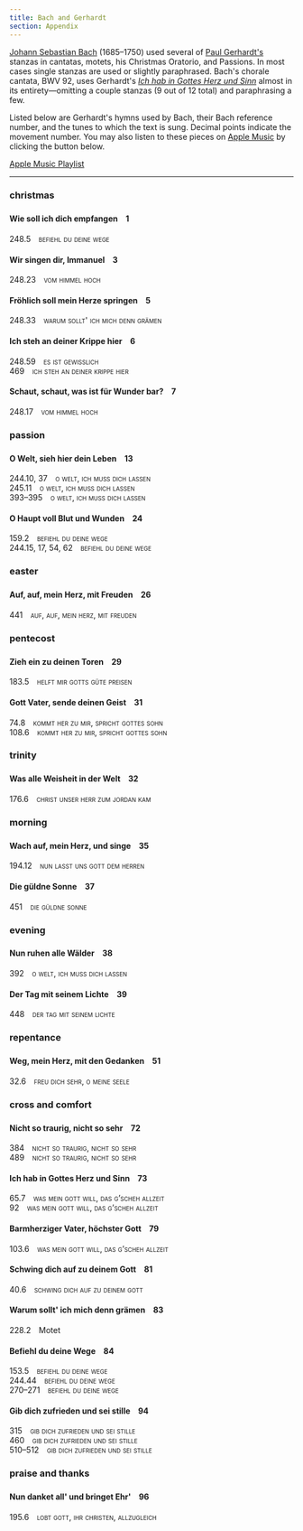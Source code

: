 ```yaml
---
title: Bach and Gerhardt
section: Appendix
---
```


[Johann Sebastian Bach](/authors/bach) (1685–1750) used several of [Paul Gerhardt's](/authors/gerhardt) stanzas in cantatas, motets, his Christmas Oratorio, and Passions. In most cases single stanzas are used or slightly paraphrased. Bach's chorale cantata, BWV 92, uses Gerhardt's [*Ich hab in Gottes Herz und Sinn*](/hymns/073) almost in its entirety—omitting a couple stanzas (9 out of 12 total) and paraphrasing a few.

Listed below are Gerhardt's hymns used by Bach, their Bach reference number, and the tunes to which the text is sung. Decimal points indicate the movement number. You may also listen to these pieces on [Apple Music](http://www.apple.com/music/) by clicking the button below.

<span class="button">[Apple Music Playlist](https://itunes.apple.com/us/playlist/gerhardt-bach/idpl.2a3c38c3f6874a2fbd296109be5e878d)</span>

<hr>

### christmas

<h3></h3>

#### Wie soll ich dich empfangen 1

248.5 <span style="font-variant:small-caps;">befiehl du deine wege</span>

#### Wir singen dir, Immanuel 3

248.23 <span style="font-variant:small-caps;">vom himmel hoch</span>

#### Fröhlich soll mein Herze springen 5

248.33 <span style="font-variant:small-caps;">warum sollt' ich mich denn grämen</span>

#### Ich steh an deiner Krippe hier 6

248.59 <span style="font-variant:small-caps;">es ist gewisslich</span>  
469 <span style="font-variant:small-caps;">ich steh an deiner krippe hier</span>

#### Schaut, schaut, was ist für Wunder bar? 7

248.17 <span style="font-variant:small-caps;">vom himmel hoch</span>



### passion

<h3></h3>

#### O Welt, sieh hier dein Leben 13

244.10, 37 <span style="font-variant:small-caps;">o welt, ich muss dich lassen</span>  
245.11 <span style="font-variant:small-caps;">o welt, ich muss dich lassen</span>  
393–395 <span style="font-variant:small-caps;">o welt, ich muss dich lassen</span>

#### O Haupt voll Blut und Wunden 24

159.2 <span style="font-variant:small-caps;">befiehl du deine wege</span>  
244.15, 17, 54, 62 <span style="font-variant:small-caps;">befiehl du deine wege</span>



### easter

<h3></h3>

#### Auf, auf, mein Herz, mit Freuden 26

441 <span style="font-variant:small-caps;">auf, auf, mein herz, mit freuden</span>



### pentecost

<h3></h3>

#### Zieh ein zu deinen Toren 29

183.5 <span style="font-variant:small-caps;">helft mir gotts güte preisen</span>

#### Gott Vater, sende deinen Geist 31

74.8 <span style="font-variant:small-caps;">kommt her zu mir, spricht gottes sohn</span>  
108.6 <span style="font-variant:small-caps;">kommt her zu mir, spricht gottes sohn</span>



### trinity

<h3></h3>

#### Was alle Weisheit in der Welt 32

176.6 <span style="font-variant:small-caps;">christ unser herr zum jordan kam</span>



### morning

<h3></h3>

#### Wach auf, mein Herz, und singe 35

194.12 <span style="font-variant:small-caps;">nun laßt uns gott dem herren</span>

#### Die güldne Sonne 37

451 <span style="font-variant:small-caps;">die güldne sonne</span>



### evening

<h3></h3>

#### Nun ruhen alle Wälder 38

392 <span style="font-variant:small-caps;">o welt, ich muß dich lassen</span>

#### Der Tag mit seinem Lichte 39

448 <span style="font-variant:small-caps;">der tag mit seinem lichte</span>



### repentance

<h3></h3>

#### Weg, mein Herz, mit den Gedanken 51

32.6 <span style="font-variant:small-caps;">freu dich sehr, o meine seele</span>



### cross and comfort

<h3></h3>

#### Nicht so traurig, nicht so sehr 72

384 <span style="font-variant:small-caps;">nicht so traurig, nicht so sehr</span>  
489 <span style="font-variant:small-caps;">nicht so traurig, nicht so sehr</span>

#### Ich hab in Gottes Herz und Sinn 73

65.7 <span style="font-variant:small-caps;">was mein gott will, das g’scheh allzeit</span>  
92 <span style="font-variant:small-caps;">was mein gott will, das g’scheh allzeit</span>

#### Barmherziger Vater, höchster Gott 79

103.6 <span style="font-variant:small-caps;">was mein gott will, das g’scheh allzeit</span>

#### Schwing dich auf zu deinem Gott 81

40.6 <span style="font-variant:small-caps;">schwing dich auf zu deinem gott</span>

#### Warum sollt' ich mich denn grämen 83

228.2 Motet

#### Befiehl du deine Wege 84

153.5 <span style="font-variant:small-caps;">befiehl du deine wege</span>  
244.44 <span style="font-variant:small-caps;">befiehl du deine wege</span>  
270–271 <span style="font-variant:small-caps;">befiehl du deine wege</span>

#### Gib dich zufrieden und sei stille 94

315 <span style="font-variant:small-caps;">gib dich zufrieden und sei stille</span>  
460 <span style="font-variant:small-caps;">gib dich zufrieden und sei stille</span>  
510–512 <span style="font-variant:small-caps;">gib dich zufrieden und sei stille</span>



### praise and thanks

<h3></h3>

#### Nun danket all' und bringet Ehr' 96

195.6 <span style="font-variant:small-caps;">lobt gott, ihr christen, allzugleich</span>





